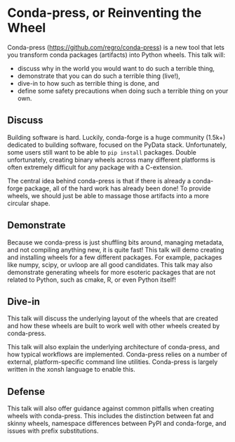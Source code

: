 # Conda-press, or Reinventing the Wheel

Conda-press (https://github.com/regro/conda-press) is a new tool that
lets you transform conda packages (artifacts) into Python wheels. This talk will:

* discuss why in the world you would want to do such a terrible thing,
* demonstrate that you can do such a terrible thing (live!),
* dive-in to how such as terrible thing is done, and
* define some safety precautions when doing such a terrible thing on your own.

## Discuss

Building software is hard. Luckily, conda-forge is a huge community (1.5k+)
dedicated to building software, focused on the PyData stack. Unfortunately,
some users still want to be able to `pip install` packages. Double unfortunately,
creating binary wheels across many different platforms is often extremely difficult
for any package with a C-extension.

The central idea behind conda-press is that if there is already a conda-forge
package, all of the hard work has already been done! To provide wheels, we
should just be able to massage those artifacts into a more circular shape.

## Demonstrate

Because we conda-press is just shuffling bits around, managing metadata,
and not compiling anything new, it is quite fast! This talk will demo
creating and installing wheels for a few different packages. For example,
packages like numpy, scipy, or uvloop are all good candidates. This talk
may also demonstrate generating wheels for more esoteric packages that are
not related to Python, such as cmake, R, or even Python itself!

## Dive-in

This talk will discuss the underlying layout of the wheels that are
created and how these wheels are built to work well with other wheels
created by conda-press.

This talk will also explain the underlying architecture of conda-press, and how
typical workflows are implemented. Conda-press relies on a number of external,
platform-specific command line utilities. Conda-press is largely written in
the xonsh language to enable this.

## Defense

This talk will also offer guidance against common pitfalls when creating
wheels with conda-press. This includes the distinction between fat and skinny
wheels, namespace differences between PyPI and conda-forge, and issues with
prefix substitutions.
